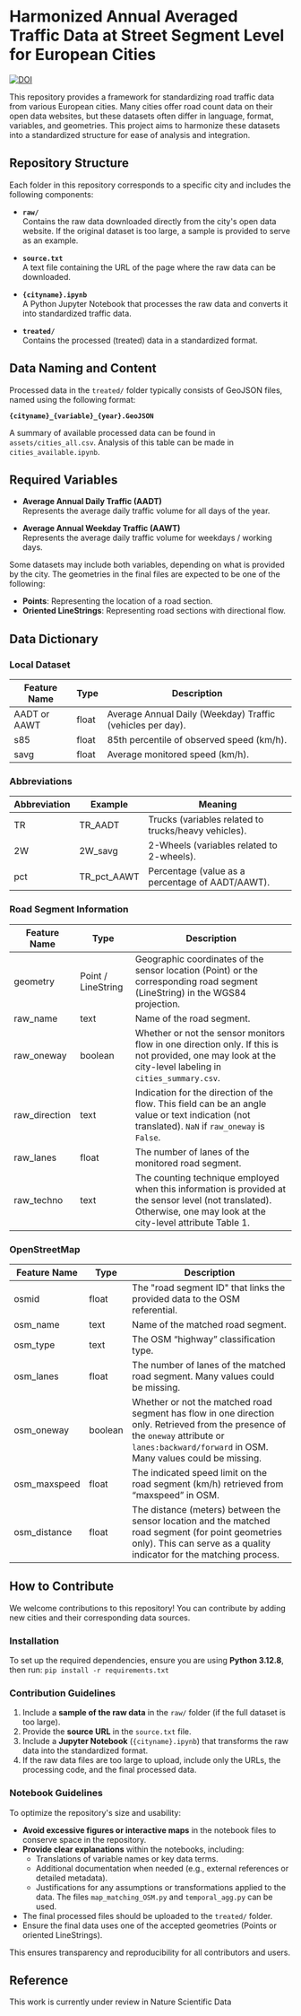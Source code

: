 # Harmonized Annual Averaged Traffic Data at Street Segment Level for European Cities

[![DOI](https://zenodo.org/badge/DOI/10.5281/zenodo.15796948.svg)](https://doi.org/10.5281/zenodo.15796948)

This repository provides a framework for standardizing road traffic data from various European cities. Many cities offer road count data on their open data websites, but these datasets often differ in language, format, variables, and geometries. This project aims to harmonize these datasets into a standardized structure for ease of analysis and integration.

## Repository Structure

Each folder in this repository corresponds to a specific city and includes the following components:

- **`raw/`**  
  Contains the raw data downloaded directly from the city's open data website. If the original dataset is too large, a sample is provided to serve as an example.
  
- **`source.txt`**  
  A text file containing the URL of the page where the raw data can be downloaded.
  
- **`{cityname}.ipynb`**  
  A Python Jupyter Notebook that processes the raw data and converts it into standardized traffic data.
  
- **`treated/`**  
  Contains the processed (treated) data in a standardized format.

## Data Naming and Content

Processed data in the `treated/` folder typically consists of GeoJSON files, named using the following format:

**`{cityname}_{variable}_{year}.GeoJSON`** 

A summary of available processed data can be found in `assets/cities_all.csv`. Analysis of this table can be made in `cities_available.ipynb`.

## Required Variables

- **Average Annual Daily Traffic (AADT)**  
  Represents the average daily traffic volume for all days of the year.
  
- **Average Annual Weekday Traffic (AAWT)**  
  Represents the average daily traffic volume for weekdays / working days.

Some datasets may include both variables, depending on what is provided by the city.
The geometries in the final files are expected to be one of the following:

- **Points**: Representing the location of a road section.  
- **Oriented LineStrings**: Representing road sections with directional flow.

## Data Dictionary

### Local Dataset

| Feature Name | Type  | Description |
|-------------|-------|-------------|
| AADT or AAWT | float | Average Annual Daily (Weekday) Traffic (vehicles per day). |
| s85         | float | 85th percentile of observed speed (km/h). |
| savg        | float | Average monitored speed (km/h). |

### Abbreviations

| Abbreviation | Example | Meaning |
|-------------|---------|---------|
| TR          | TR_AADT | Trucks (variables related to trucks/heavy vehicles). |
| 2W          | 2W_savg | 2-Wheels (variables related to 2-wheels). |
| pct         | TR_pct_AAWT | Percentage (value as a percentage of AADT/AAWT). |

### Road Segment Information

| Feature Name  | Type | Description |
|--------------|------|-------------|
| geometry     | Point / LineString | Geographic coordinates of the sensor location (Point) or the corresponding road segment (LineString) in the WGS84 projection. |
| raw_name    | text  | Name of the road segment. |
| raw_oneway  | boolean | Whether or not the sensor monitors flow in one direction only. If this is not provided, one may look at the city-level labeling in `cities_summary.csv`. |
| raw_direction | text | Indication for the direction of the flow. This field can be an angle value or text indication (not translated). `NaN` if `raw_oneway` is `False`. |
| raw_lanes   | float | The number of lanes of the monitored road segment. |
| raw_techno  | text | The counting technique employed when this information is provided at the sensor level (not translated). Otherwise, one may look at the city-level attribute Table 1. |

### OpenStreetMap

| Feature Name  | Type  | Description |
|--------------|-------|-------------|
| osmid       | float | The "road segment ID" that links the provided data to the OSM referential. |
| osm_name    | text  | Name of the matched road segment. |
| osm_type    | text  | The OSM “highway” classification type. |
| osm_lanes   | float | The number of lanes of the matched road segment. Many values could be missing. |
| osm_oneway  | boolean | Whether or not the matched road segment has flow in one direction only. Retrieved from the presence of the `oneway` attribute or `lanes:backward/forward` in OSM. Many values could be missing. |
| osm_maxspeed   | float | The indicated speed limit on the road segment (km/h) retrieved from “maxspeed” in OSM. |
| osm_distance | float | The distance (meters) between the sensor location and the matched road segment (for point geometries only). This can serve as a quality indicator for the matching process. |

## How to Contribute

We welcome contributions to this repository! You can contribute by adding new cities and their corresponding data sources. 

### Installation

To set up the required dependencies, ensure you are using **Python 3.12.8**, then run:
`pip install -r requirements.txt`

### Contribution Guidelines

1. Include a **sample of the raw data** in the `raw/` folder (if the full dataset is too large).  
2. Provide the **source URL** in the `source.txt` file.  
3. Include a **Jupyter Notebook** (`{cityname}.ipynb`) that transforms the raw data into the standardized format.  
4. If the raw data files are too large to upload, include only the URLs, the processing code, and the final processed data.

### Notebook Guidelines

To optimize the repository's size and usability:
- **Avoid excessive figures or interactive maps** in the notebook files to conserve space in the repository.  
- **Provide clear explanations** within the notebooks, including:
  - Translations of variable names or key data terms.
  - Additional documentation when needed (e.g., external references or detailed metadata).
  - Justifications for any assumptions or transformations applied to the data. The files `map_matching_OSM.py` and `temporal_agg.py` can be used.
- The final processed files should be uploaded to the `treated/` folder. 
- Ensure the final data uses one of the accepted geometries (Points or oriented LineStrings).

This ensures transparency and reproducibility for all contributors and users.

## Reference

This work is currently under review in Nature Scientific Data
